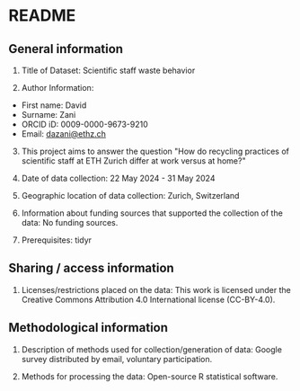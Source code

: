 # README

## General information

1.  Title of Dataset:  Scientific staff waste behavior

2.  Author Information:

- First name: David
- Surname: Zani
- ORCID iD: 0009-0000-9673-9210
- Email: dazani@ethz.ch

3.  This project aims to answer the question "How do recycling practices of scientific staff at ETH Zurich differ at work versus at home?"

4.  Date of data collection: 22 May 2024 - 31 May 2024

5.  Geographic location of data collection: Zurich, Switzerland

6.  Information about funding sources that supported the collection of
    the data: No funding sources.
    
7.  Prerequisites: tidyr

## Sharing / access information

1.  Licenses/restrictions placed on the data: This work is licensed under the Creative Commons Attribution 4.0 International license (CC-BY-4.0).

## Methodological information

1.  Description of methods used for collection/generation of data: Google survey distributed by email, voluntary participation. 

2.  Methods for processing the data: Open-source R statistical software.


